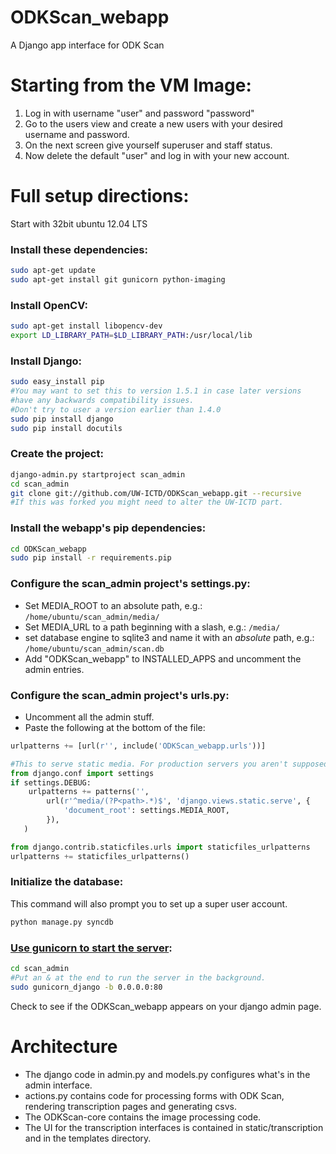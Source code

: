 ODKScan_webapp
==============

A Django app interface for ODK Scan

Starting from the VM Image:
===========================

1. Log in with username "user" and password "password"
2. Go to the users view and create a new users with your desired username and password.
3. On the next screen give yourself superuser and staff status.
4. Now delete the default "user" and log in with your new account.

Full setup directions:
======================

Start with 32bit ubuntu 12.04 LTS

### Install these dependencies:

```bash
sudo apt-get update 
sudo apt-get install git gunicorn python-imaging
```

### Install OpenCV:

```bash
sudo apt-get install libopencv-dev
export LD_LIBRARY_PATH=$LD_LIBRARY_PATH:/usr/local/lib
```

### Install Django:

```bash
sudo easy_install pip
#You may want to set this to version 1.5.1 in case later versions
#have any backwards compatibility issues.
#Don't try to user a version earlier than 1.4.0
sudo pip install django
sudo pip install docutils
```

### Create the project:

```bash
django-admin.py startproject scan_admin
cd scan_admin
git clone git://github.com/UW-ICTD/ODKScan_webapp.git --recursive
#If this was forked you might need to alter the UW-ICTD part.
```

### Install the webapp's pip dependencies:

```bash
cd ODKScan_webapp
sudo pip install -r requirements.pip
```

### Configure the scan_admin project's settings.py:

* Set MEDIA_ROOT to an absolute path, e.g.:
`/home/ubuntu/scan_admin/media/`
* Set MEDIA_URL to a path beginning with a slash, e.g.: `/media/`
* set database engine to sqlite3 and name it with an _absolute_ path, e.g.:
`/home/ubuntu/scan_admin/scan.db`
* Add "ODKScan_webapp" to INSTALLED_APPS and uncomment the admin entries.

### Configure the scan_admin project's urls.py:

* Uncomment all the admin stuff.
* Paste the following at the bottom of the file:

```python
urlpatterns += [url(r'', include('ODKScan_webapp.urls'))]

#This to serve static media. For production servers you aren't supposed to serve media with Django.
from django.conf import settings
if settings.DEBUG:
    urlpatterns += patterns('',
        url(r'^media/(?P<path>.*)$', 'django.views.static.serve', {
            'document_root': settings.MEDIA_ROOT,
        }),
   )

from django.contrib.staticfiles.urls import staticfiles_urlpatterns
urlpatterns += staticfiles_urlpatterns()
```

### Initialize the database:

This command will also prompt you to set up a super user account.

```bash
python manage.py syncdb
```

### [Use gunicorn to start the server](http://adrian.org.ar/django-nginx-green-unicorn-in-an-ubuntu-11-10-ec2-instance/):

```bash
cd scan_admin
#Put an & at the end to run the server in the background.
sudo gunicorn_django -b 0.0.0.0:80
```

Check to see if the ODKScan_webapp appears on your django admin page.

Architecture
============

* The django code in admin.py and models.py configures what's in the admin interface.
* actions.py contains code for processing forms with ODK Scan, rendering transcription pages and generating csvs.
* The ODKScan-core contains the image processing code.
* The UI for the transcription interfaces is contained in static/transcription and in the templates directory.
